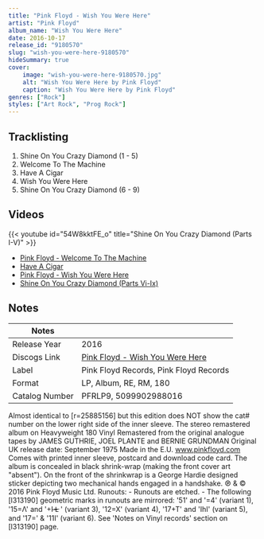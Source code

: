 ```yaml
---
title: "Pink Floyd - Wish You Were Here"
artist: "Pink Floyd"
album_name: "Wish You Were Here"
date: 2016-10-17
release_id: "9180570"
slug: "wish-you-were-here-9180570"
hideSummary: true
cover:
    image: "wish-you-were-here-9180570.jpg"
    alt: "Wish You Were Here by Pink Floyd"
    caption: "Wish You Were Here by Pink Floyd"
genres: ["Rock"]
styles: ["Art Rock", "Prog Rock"]
---
```


## Tracklisting
1. Shine On You Crazy Diamond (1 - 5)
2. Welcome To The Machine
3. Have A Cigar
4. Wish You Were Here
5. Shine On You Crazy Diamond (6 - 9)

## Videos
{{< youtube id="54W8kktFE_o" title="Shine On You Crazy Diamond (Parts I-V)" >}}
- [Pink Floyd - Welcome To The Machine](https://www.youtube.com/watch?v=lt-udg9zQSE)
- [Have A Cigar](https://www.youtube.com/watch?v=tbdpv7G_PPg)
- [Pink Floyd - Wish You Were Here](https://www.youtube.com/watch?v=IXdNnw99-Ic)
- [Shine On You Crazy Diamond (Parts Vi-Ix)](https://www.youtube.com/watch?v=wE2GZ2Vpqjo)


## Notes

| Notes          |             |
| ---------------| ----------- |
| Release Year   | 2016 |
| Discogs Link   | [Pink Floyd - Wish You Were Here](https://www.discogs.com/release/9180570-Pink-Floyd-Wish-You-Were-Here) |
| Label          | Pink Floyd Records, Pink Floyd Records |
| Format         | LP, Album, RE, RM, 180 |
| Catalog Number | PFRLP9, 5099902988016 |

Almost identical to [r=25885156] but this edition does NOT show the cat# number on the lower right side of the inner sleeve.  The stereo remastered album on Heavyweight 180 Vinyl Remastered from the original analogue tapes by JAMES GUTHRIE, JOEL PLANTE and BERNIE GRUNDMAN Original UK release date: September 1975 Made in the E.U. www.pinkfloyd.com  Comes with printed inner sleeve, postcard and download code card. The album is concealed in black shrink-wrap (making the front cover art "absent"). On the front of the shrinkwrap is a George Hardie designed sticker depicting two mechanical hands engaged in a handshake.  ℗ & © 2016 Pink Floyd Music Ltd.  Runouts: - Runouts are etched. - The following [l313190] geometric marks in runouts are mirrored: '51' and '=4' (variant 1), '15=Λ' and '+I ̶L̶ ' (variant 3), '12=X' (variant 4), '17+T' and 'IhI' (variant 5), and '17=' & '11I' (variant 6). See 'Notes on Vinyl records' section on [l313190] page.

